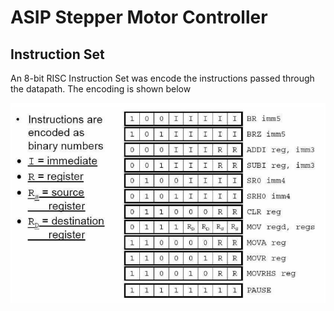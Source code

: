 # ASIP Stepper Motor Controller

## Instruction Set
An 8-bit RISC Instruction Set was encode the instructions passed through the datapath. The encoding is shown below

![Instruction Set](./photos/instruction_set.png)
